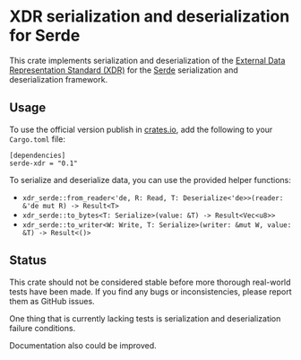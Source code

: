 # XDR serialization and deserialization for Serde

This crate implements serialization and deserialization of the [External Data
Representation Standard (XDR)](https://tools.ietf.org/html/rfc1014) for the
[Serde](https://serde.rs/) serialization and deserialization framework.

## Usage

To use the official version publish in [crates.io](https://crates.io/), add the
following to your `Cargo.toml` file:

    [dependencies]
    serde-xdr = "0.1"

To serialize and deserialize data, you can use the provided helper functions:

 - `xdr_serde::from_reader<'de, R: Read, T: Deserialize<'de>>(reader: &'de mut R) -> Result<T>`
 - `xdr_serde::to_bytes<T: Serialize>(value: &T) -> Result<Vec<u8>>`
 - `xdr_serde::to_writer<W: Write, T: Serialize>(writer: &mut W, value: &T) -> Result<()>`

## Status

This crate should not be considered stable before more thorough real-world tests
have been made. If you find any bugs or inconsistencies, please report them as
GitHub issues.

One thing that is currently lacking tests is serialization and deserialization
failure conditions.

Documentation also could be improved.

